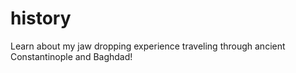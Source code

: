 # history
Learn about my jaw dropping experience traveling through ancient Constantinople and Baghdad!

